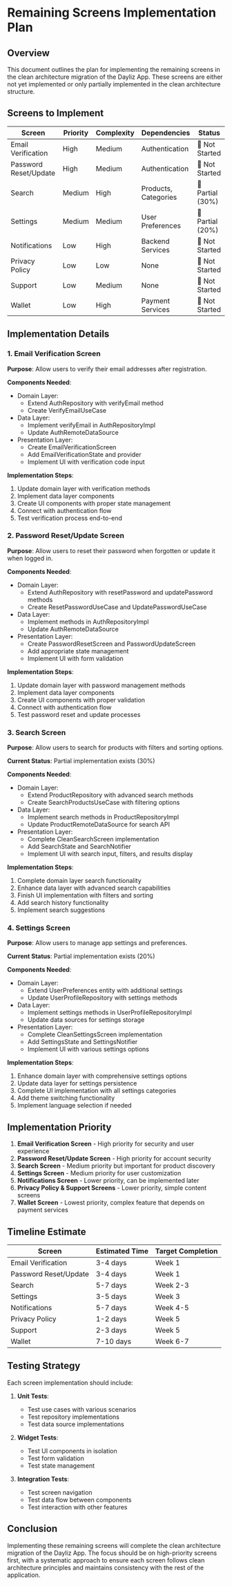 # Remaining Screens Implementation Plan

## Overview

This document outlines the plan for implementing the remaining screens in the clean architecture migration of the Dayliz App. These screens are either not yet implemented or only partially implemented in the clean architecture structure.

## Screens to Implement

| Screen | Priority | Complexity | Dependencies | Status |
|--------|----------|------------|--------------|--------|
| Email Verification | High | Medium | Authentication | 🔲 Not Started |
| Password Reset/Update | High | Medium | Authentication | 🔲 Not Started |
| Search | Medium | High | Products, Categories | 🔄 Partial (30%) |
| Settings | Medium | Medium | User Preferences | 🔄 Partial (20%) |
| Notifications | Low | High | Backend Services | 🔲 Not Started |
| Privacy Policy | Low | Low | None | 🔲 Not Started |
| Support | Low | Medium | None | 🔲 Not Started |
| Wallet | Low | High | Payment Services | 🔲 Not Started |

## Implementation Details

### 1. Email Verification Screen

**Purpose**: Allow users to verify their email addresses after registration.

**Components Needed**:
- Domain Layer:
  - Extend AuthRepository with verifyEmail method
  - Create VerifyEmailUseCase
- Data Layer:
  - Implement verifyEmail in AuthRepositoryImpl
  - Update AuthRemoteDataSource
- Presentation Layer:
  - Create EmailVerificationScreen
  - Add EmailVerificationState and provider
  - Implement UI with verification code input

**Implementation Steps**:
1. Update domain layer with verification methods
2. Implement data layer components
3. Create UI components with proper state management
4. Connect with authentication flow
5. Test verification process end-to-end

### 2. Password Reset/Update Screen

**Purpose**: Allow users to reset their password when forgotten or update it when logged in.

**Components Needed**:
- Domain Layer:
  - Extend AuthRepository with resetPassword and updatePassword methods
  - Create ResetPasswordUseCase and UpdatePasswordUseCase
- Data Layer:
  - Implement methods in AuthRepositoryImpl
  - Update AuthRemoteDataSource
- Presentation Layer:
  - Create PasswordResetScreen and PasswordUpdateScreen
  - Add appropriate state management
  - Implement UI with form validation

**Implementation Steps**:
1. Update domain layer with password management methods
2. Implement data layer components
3. Create UI components with proper validation
4. Connect with authentication flow
5. Test password reset and update processes

### 3. Search Screen

**Purpose**: Allow users to search for products with filters and sorting options.

**Current Status**: Partial implementation exists (30%)

**Components Needed**:
- Domain Layer:
  - Extend ProductRepository with advanced search methods
  - Create SearchProductsUseCase with filtering options
- Data Layer:
  - Implement search methods in ProductRepositoryImpl
  - Update ProductRemoteDataSource for search API
- Presentation Layer:
  - Complete CleanSearchScreen implementation
  - Add SearchState and SearchNotifier
  - Implement UI with search input, filters, and results display

**Implementation Steps**:
1. Complete domain layer search functionality
2. Enhance data layer with advanced search capabilities
3. Finish UI implementation with filters and sorting
4. Add search history functionality
5. Implement search suggestions

### 4. Settings Screen

**Purpose**: Allow users to manage app settings and preferences.

**Current Status**: Partial implementation exists (20%)

**Components Needed**:
- Domain Layer:
  - Extend UserPreferences entity with additional settings
  - Update UserProfileRepository with settings methods
- Data Layer:
  - Implement settings methods in UserProfileRepositoryImpl
  - Update data sources for settings storage
- Presentation Layer:
  - Complete CleanSettingsScreen implementation
  - Add SettingsState and SettingsNotifier
  - Implement UI with various settings options

**Implementation Steps**:
1. Enhance domain layer with comprehensive settings options
2. Update data layer for settings persistence
3. Complete UI implementation with all settings categories
4. Add theme switching functionality
5. Implement language selection if needed

## Implementation Priority

1. **Email Verification Screen** - High priority for security and user experience
2. **Password Reset/Update Screen** - High priority for account security
3. **Search Screen** - Medium priority but important for product discovery
4. **Settings Screen** - Medium priority for user customization
5. **Notifications Screen** - Lower priority, can be implemented later
6. **Privacy Policy & Support Screens** - Lower priority, simple content screens
7. **Wallet Screen** - Lowest priority, complex feature that depends on payment services

## Timeline Estimate

| Screen | Estimated Time | Target Completion |
|--------|----------------|-------------------|
| Email Verification | 3-4 days | Week 1 |
| Password Reset/Update | 3-4 days | Week 1 |
| Search | 5-7 days | Week 2-3 |
| Settings | 3-5 days | Week 3 |
| Notifications | 5-7 days | Week 4-5 |
| Privacy Policy | 1-2 days | Week 5 |
| Support | 2-3 days | Week 5 |
| Wallet | 7-10 days | Week 6-7 |

## Testing Strategy

Each screen implementation should include:

1. **Unit Tests**:
   - Test use cases with various scenarios
   - Test repository implementations
   - Test data source implementations

2. **Widget Tests**:
   - Test UI components in isolation
   - Test form validation
   - Test state management

3. **Integration Tests**:
   - Test screen navigation
   - Test data flow between components
   - Test interaction with other features

## Conclusion

Implementing these remaining screens will complete the clean architecture migration of the Dayliz App. The focus should be on high-priority screens first, with a systematic approach to ensure each screen follows clean architecture principles and maintains consistency with the rest of the application.
